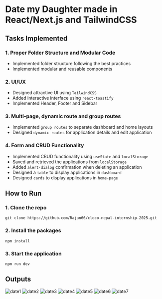 # Date my Daughter made in React/Next.js and TailwindCSS

## Tasks Implemented

### 1. Proper Folder Structure and Modular Code
- Implemented folder structure following the best practices
- Implemented modular and reusable components

### 2. UI/UX
- Designed attractive UI using `TailwindCSS`
- Added interactive interface using `react-toastify`
- Implemented Header, Footer and Sidebar

### 3. Multi-page, dynamic route and group routes
- Implemented `group routes` to separate dashboard and home layouts
- Designed `dynamic routes` for application details and edit application

### 4. Form and CRUD Functionality
- Implemented CRUD functionality using `useState` and `localStorage`
- Saved and retrieved the applications from `localStorage`
- Added `alert-dialog` confirmation when deleting an application
- Designed a `table` to display applications in `dashboard`
- Designed `cards` to display applications in `home-page`


## How to Run

### 1. Clone the repo
```
git clone https://github.com/Rajan66/cloco-nepal-internship-2025.git
```

### 2. Install the packages
```
npm install
```

### 3. Start the application
```
npm run dev
```

## Outputs
![date1](https://github.com/user-attachments/assets/a8b9cfe1-616e-4fa9-a4e6-900f897879cf)
![date2](https://github.com/user-attachments/assets/83acfff0-2216-4f72-a45a-de33fc4cdf8f)
![date3](https://github.com/user-attachments/assets/7d02f719-21b2-4757-b092-b304208aa6d6)
![date4](https://github.com/user-attachments/assets/386c2582-facb-4682-9ff7-3f2a966ebd8a)
![date5](https://github.com/user-attachments/assets/9989bc36-f030-496f-83cc-c8658ddc66b0)
![date6](https://github.com/user-attachments/assets/59877613-bf75-492d-9892-885e66c6361d)
![date7](https://github.com/user-attachments/assets/e0cef5a5-58ac-4f64-bd1f-4a77f7e31989)




